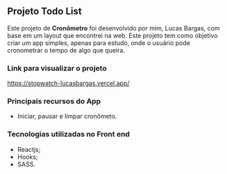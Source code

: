 ## Projeto Todo List
Este projeto de **Cronômetro** foi desenvolvido por mim, Lucas Bargas, com base em um layout que encontrei na web. Este projeto tem como objetivo criar um app simples, apenas para estudo, onde o usuário pode cronometrar o tempo de algo que queira.

### Link para visualizar o projeto
<https://stopwatch-lucasbargas.vercel.app/>

### Principais recursos do App
* Iniciar, pausar e limpar cronômeto.

### Tecnologias utilizadas no Front end
* Reactjs;
* Hooks;
* SASS.
